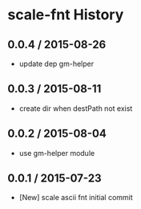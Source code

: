 # scale-fnt History

## 0.0.4 / 2015-08-26
* update dep gm-helper

## 0.0.3 / 2015-08-11
* create dir when destPath not exist

## 0.0.2 / 2015-08-04
* use gm-helper module

## 0.0.1 / 2015-07-23
* [New] scale ascii fnt initial commit